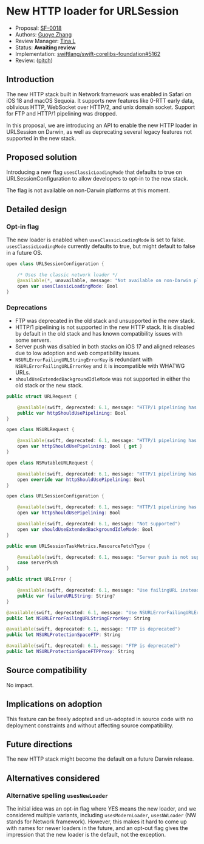# New HTTP loader for URLSession

* Proposal: [SF-0018](0018-urlsession-new-loader.md)
* Authors: [Guoye Zhang](https://github.com/guoye-zhang)
* Review Manager: [Tina L](https://github.com/itingliu)
* Status: **Awaiting review**
* Implementation: [swiftlang/swift-corelibs-foundation#5162](https://github.com/swiftlang/swift-corelibs-foundation/pull/5162)
* Review: ([pitch](https://forums.swift.org/t/pitch-new-http-loader-for-urlsession-on-darwin/77440))

## Introduction

The new HTTP stack built in Network framework was enabled in Safari on iOS 18 and macOS Sequoia. It supports new features like 0-RTT early data, oblivious HTTP, WebSocket over HTTP/2, and unix domain socket. Support for FTP and HTTP/1 pipelining was dropped.

In this proposal, we are introducing an API to enable the new HTTP loader in URLSession on Darwin, as well as deprecating several legacy features not supported in the new stack.

## Proposed solution

Introducing a new flag `usesClassicLoadingMode` that defaults to true on URLSessionConfiguration to allow developers to opt-in to the new stack.

The flag is not available on non-Darwin platforms at this moment.

## Detailed design

### Opt-in flag

The new loader is enabled when `usesClassicLoadingMode` is set to false. `usesClassicLoadingMode` currently defaults to true, but might default to false in a future OS.

```swift
open class URLSessionConfiguration {

    /* Uses the classic network loader */
    @available(*, unavailable, message: "Not available on non-Darwin platforms")
    open var usesClassicLoadingMode: Bool
}
```

### Deprecations

* FTP was deprecated in the old stack and unsupported in the new stack.
* HTTP/1 pipelining is not supported in the new HTTP stack. It is disabled by default in the old stack and has known compatibility issues with some servers.
* Server push was disabled in both stacks on iOS 17 and aligned releases due to low adoption and web compatibility issues.
* `NSURLErrorFailingURLStringErrorKey` is redundant with `NSURLErrorFailingURLErrorKey` and it is incompatible with WHATWG URLs.
* `shouldUseExtendedBackgroundIdleMode` was not supported in either the old stack or the new stack.

```swift
public struct URLRequest {

    @available(swift, deprecated: 6.1, message: "HTTP/1 pipelining has known compatibility issues, please adopt HTTP/2 and HTTP/3 instead")
    public var httpShouldUsePipelining: Bool
}

open class NSURLRequest {

    @available(swift, deprecated: 6.1, message: "HTTP/1 pipelining has known compatibility issues, please adopt HTTP/2 and HTTP/3 instead")
    open var httpShouldUsePipelining: Bool { get }
}

open class NSMutableURLRequest {

    @available(swift, deprecated: 6.1, message: "HTTP/1 pipelining has known compatibility issues, please adopt HTTP/2 and HTTP/3 instead")
    open override var httpShouldUsePipelining: Bool
}

open class URLSessionConfiguration {

    @available(swift, deprecated: 6.1, message: "HTTP/1 pipelining has known compatibility issues, please adopt HTTP/2 and HTTP/3 instead")
    open var httpShouldUsePipelining: Bool

    @available(swift, deprecated: 6.1, message: "Not supported")
    open var shouldUseExtendedBackgroundIdleMode: Bool
}

public enum URLSessionTaskMetrics.ResourceFetchType {

    @available(swift, deprecated: 6.1, message: "Server push is not supported")
    case serverPush
}

public struct URLError {

    @available(swift, deprecated: 6.1, message: "Use failingURL instead")
    public var failureURLString: String?
}

@available(swift, deprecated: 6.1, message: "Use NSURLErrorFailingURLErrorKey instead")
public let NSURLErrorFailingURLStringErrorKey: String

@available(swift, deprecated: 6.1, message: "FTP is deprecated")
public let NSURLProtectionSpaceFTP: String

@available(swift, deprecated: 6.1, message: "FTP is deprecated")
public let NSURLProtectionSpaceFTPProxy: String
```

## Source compatibility

No impact.

## Implications on adoption

This feature can be freely adopted and un-adopted in source code with no deployment constraints and without affecting source compatibility.

## Future directions

The new HTTP stack might become the default on a future Darwin release.

## Alternatives considered

### Alternative spelling `usesNewLoader`

The initial idea was an opt-in flag where YES means the new loader, and we considered multiple variants, including `usesModernLoader`, `usesNWLoader` (NW stands for Network framework). However, this makes it hard to come up with names for newer loaders in the future, and an opt-out flag gives the impression that the new loader is the default, not the exception.
